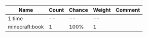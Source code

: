 | Name           | Count | Chance | Weight | Comment |
| -------------- | ----- | ------ | ------ | ------- |
| 1 time         |    -- |     -- |     -- |         |
| minecraft:book |     1 |   100% |      1 |         |
